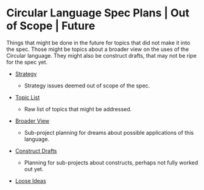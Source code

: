 Circular Language Spec Plans | Out of Scope | Future
====================================================

Things that might be done in the future for topics that did not make it into the spec. Those might be topics about a broader view on the uses of the Circular language. They might also be construct drafts, that may not be ripe for the spec yet.

- [Strategy](strategy-out-of-scope.md)
    
    - Strategy issues deemed out of scope of the spec.

- [Topic List](topic-list-out-of-scope.md)

    - Raw list of topics that might be addressed.

- [Broader View](broader-view)

    - Sub-project planning for dreams about possible applications of this language.

- [Construct Drafts](construct-drafts)

    - Planning for sub-projects about constructs, perhaps not fully worked out yet.

- [Loose Ideas](loose-ideas-out-of-scope.md)